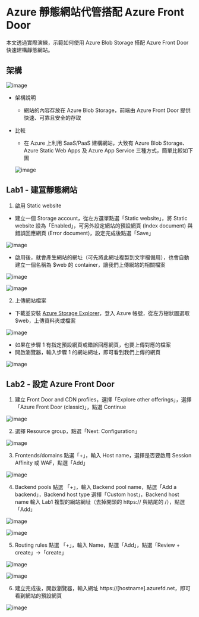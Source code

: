 # Azure 靜態網站代管搭配 Azure Front Door
本文透過實際演練，示範如何使用 Azure Blob Storage 搭配 Azure Front Door 快速建構靜態網站。
## 架構

![image](https://user-images.githubusercontent.com/42570850/212449195-1b9bfcef-e677-4478-9514-da439672a8b5.png)

* 架構說明
  * 網站的內容存放在 Azure Blob Storage，前端由 Azure Front Door 提供快速、可靠且安全的存取
* 比較
  * 在 Azure 上利用 SaaS/PaaS 建構網站，大致有 Azure Blob Storage、Azure Static Web Apps 及 Azure App Service 三種方式，簡單比較如下圖

  ![image](https://user-images.githubusercontent.com/42570850/212449302-ce624ec8-cd61-4be5-97aa-38c5858c415b.png)

## Lab1 - 建罝靜態網站
1. 啟用 Static website
  * 建立一個 Storage account，從左方選單點選「Static website」，將 Static website 設為「Enabled」，可另外設定網站的預設網頁 (Index document) 與錯誤回應網頁 (Error document)，設定完成後點選「Save」

  ![image](https://user-images.githubusercontent.com/42570850/212450259-e17cfa4b-3ecc-4a9f-a622-32157a4d3799.png)


  * 啟用後，就會產生網站的網址（可先將此網址複製到文字檔備用），也會自動建立一個名稱為 $web 的 container，讓我們上傳網站的相關檔案

  ![image](https://user-images.githubusercontent.com/42570850/212450282-c78b77e8-74b4-4e6b-b759-db5392b85271.png)

  ![image](https://user-images.githubusercontent.com/42570850/212450283-4ac8a301-351b-4cb3-ab0b-0a80ce9694ab.png)

2. 上傳網站檔案
  * 下載並安裝 [Azure Storage Explorer](https://azure.microsoft.com/zh-tw/products/storage/storage-explorer/)，登入 Azure 帳號，從左方樹狀圖選取 $web，上傳資料夾或檔案

  ![image](https://user-images.githubusercontent.com/42570850/212449769-df108b8e-8da4-41d4-a248-bdec929a5bff.png)

  * 如果在步驟 1 有指定預設網頁或錯誤回應網頁，也要上傳對應的檔案
  * 開啟瀏覽器，輸入步驟 1 的網站網址，即可看到我們上傳的網頁

  ![image](https://user-images.githubusercontent.com/42570850/212450302-f423ff5f-fd9f-4b08-9a5e-0909345312e0.png)

## Lab2 - 設定 Azure Front Door
1. 建立 Front Door and CDN profiles，選擇「Explore other offerings」，選擇「Azure Front Door (classic)」，點選 Continue

  ![image](https://user-images.githubusercontent.com/42570850/212450334-c39aeac4-8cd9-446a-9ce5-4b5442f67205.png)

2. 選擇 Resource group，點選「Next: Configuration」

  ![image](https://user-images.githubusercontent.com/42570850/212450343-ba549002-662b-4c9f-bb28-b26b1dacb075.png)

3. Frontends/domains 點選「+」，輸入 Host name，選擇是否要啟用 Session Affinity 或 WAF，點選「Add」

  ![image](https://user-images.githubusercontent.com/42570850/212450362-6e825706-8f3b-486d-876e-4b7376076929.png)

4. Backend pools 點選 「+」，輸入 Backend pool name，點選「Add a backend」，Backend host type 選擇「Custom host」，Backend host name 輸入 Lab1 複製的網站網址（去掉開頭的 https:// 與結尾的 /），點選「Add」

  ![image](https://user-images.githubusercontent.com/42570850/212450367-cecb5ab4-0fbe-4f48-ae8f-22581d2a0693.png)

  ![image](https://user-images.githubusercontent.com/42570850/212450373-742b7b14-fb03-4dcf-9bfc-e84159fe028e.png)

5. Routing rules 點選 「+」，輸入 Name，點選「Add」，點選「Review + create」→「create」

  ![image](https://user-images.githubusercontent.com/42570850/212450387-946fc45a-b8a0-4e37-8c7f-6e65905e43be.png)

  ![image](https://user-images.githubusercontent.com/42570850/212450392-5e725875-4c39-4b10-a621-bfe64485cde1.png)

6. 建立完成後，開啟瀏覽器，輸入網址 https://[hostname].azurefd.net，即可看到網站的預設網頁

  ![image](https://user-images.githubusercontent.com/42570850/212450399-9ac4f53d-f22a-4bc9-a0c8-f65d287f63ce.png)
